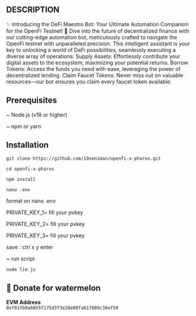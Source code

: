 ## DESCRIPTION

✨ Introducing the DeFi Maestro Bot: Your Ultimate Automation Companion for the OpenFi Testnet! 🚀
Dive into the future of decentralized finance with our cutting-edge automation bot, meticulously crafted to navigate the OpenFi testnet with unparalleled precision. This intelligent assistant is your key to unlocking a world of DeFi possibilities, seamlessly executing a diverse array of operations:
Supply Assets: Effortlessly contribute your digital assets to the ecosystem, maximizing your potential returns.
Borrow Tokens: Access the funds you need with ease, leveraging the power of decentralized lending.
Claim Faucet Tokens: Never miss out on valuable resources—our bot ensures you claim every faucet token available.

## Prerequisites
~ Node.js (v18 or higher)

~ npm or yarn

## Installation

```
git clone https://github.com/19seniman/openfi-x-pharos.git
```
```
cd openfi-x-pharos
```
```
npm install
```
```
nano .env
```
format on nano .env

PRIVATE_KEY_1= fill your pvkey

PRIVATE_KEY_2= fill your pvkey

PRIVATE_KEY_3= fill your pvkey

save :  ctrl x y enter


~ run script
```
node lim.js
```

##  🍉 Donate for  watermelon

**EVM Address**  
`0xf01fb9a6855f175d3f3e28e00fa617009c38ef59`

